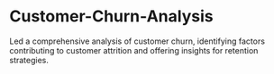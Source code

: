 # Customer-Churn-Analysis
Led a comprehensive analysis of customer churn, identifying factors contributing to customer attrition and offering insights for  retention strategies.
